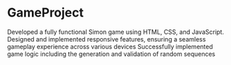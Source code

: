 # GameProject
Developed a fully functional Simon game using HTML, CSS, and JavaScript.
Designed and implemented responsive features, ensuring a seamless gameplay experience across various devices
Successfully implemented game logic including the generation and validation of random sequences
